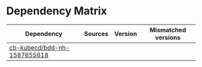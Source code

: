 # Dependency Matrix

Dependency | Sources | Version | Mismatched versions
---------- | ------- | ------- | -------------------
[cb-kubecd/bdd-nh-1587655618](https://github.com/cb-kubecd/bdd-nh-1587655618.git) |  | []() | 
